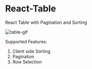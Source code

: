 
# React-Table
React Table with Pagination and Sorting

![table-gif](https://user-images.githubusercontent.com/4981026/125941456-a760032b-79fe-4eb1-b8f4-a7ccc2182d03.gif)

Supported Features:
1. Client side Sorting
2. Pagination
3. Row Selection
